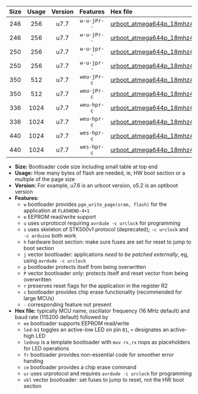 |Size|Usage|Version|Features|Hex file|
|:-:|:-:|:-:|:-:|:--|
|246|256|u7.7|`w-u-jPr--`|[urboot_atmega644p_18mhz432_460800bps_led+b0_ur_vbl.hex](https://raw.githubusercontent.com/stefanrueger/urboot.hex/main/mcus/atmega644p/fcpu_18mhz432/460800_bps/urboot_atmega644p_18mhz432_460800bps_led+b0_ur_vbl.hex)|
|246|256|u7.7|`w-u-jPr--`|[urboot_atmega644p_18mhz432_460800bps_lednop_ur_vbl.hex](https://raw.githubusercontent.com/stefanrueger/urboot.hex/main/mcus/atmega644p/fcpu_18mhz432/460800_bps/urboot_atmega644p_18mhz432_460800bps_lednop_ur_vbl.hex)|
|250|256|u7.7|`w-u-jpr--`|[urboot_atmega644p_18mhz432_460800bps_led+b0_fr_ur_vbl.hex](https://raw.githubusercontent.com/stefanrueger/urboot.hex/main/mcus/atmega644p/fcpu_18mhz432/460800_bps/urboot_atmega644p_18mhz432_460800bps_led+b0_fr_ur_vbl.hex)|
|250|256|u7.7|`w-u-jpr--`|[urboot_atmega644p_18mhz432_460800bps_lednop_fr_ur_vbl.hex](https://raw.githubusercontent.com/stefanrueger/urboot.hex/main/mcus/atmega644p/fcpu_18mhz432/460800_bps/urboot_atmega644p_18mhz432_460800bps_lednop_fr_ur_vbl.hex)|
|350|512|u7.7|`weu-jPr-c`|[urboot_atmega644p_18mhz432_460800bps_ee_led+b0_fr_ce_ur_vbl.hex](https://raw.githubusercontent.com/stefanrueger/urboot.hex/main/mcus/atmega644p/fcpu_18mhz432/460800_bps/urboot_atmega644p_18mhz432_460800bps_ee_led+b0_fr_ce_ur_vbl.hex)|
|350|512|u7.7|`weu-jPr-c`|[urboot_atmega644p_18mhz432_460800bps_ee_lednop_fr_ce_ur_vbl.hex](https://raw.githubusercontent.com/stefanrueger/urboot.hex/main/mcus/atmega644p/fcpu_18mhz432/460800_bps/urboot_atmega644p_18mhz432_460800bps_ee_lednop_fr_ce_ur_vbl.hex)|
|336|1024|u7.7|`weu-hpr-c`|[urboot_atmega644p_18mhz432_460800bps_ee_led+b0_fr_ce_ur.hex](https://raw.githubusercontent.com/stefanrueger/urboot.hex/main/mcus/atmega644p/fcpu_18mhz432/460800_bps/urboot_atmega644p_18mhz432_460800bps_ee_led+b0_fr_ce_ur.hex)|
|336|1024|u7.7|`weu-hpr-c`|[urboot_atmega644p_18mhz432_460800bps_ee_lednop_fr_ce_ur.hex](https://raw.githubusercontent.com/stefanrueger/urboot.hex/main/mcus/atmega644p/fcpu_18mhz432/460800_bps/urboot_atmega644p_18mhz432_460800bps_ee_lednop_fr_ce_ur.hex)|
|440|1024|u7.7|`wes-hpr-c`|[urboot_atmega644p_18mhz432_460800bps_ee_led+b0_fr_ce.hex](https://raw.githubusercontent.com/stefanrueger/urboot.hex/main/mcus/atmega644p/fcpu_18mhz432/460800_bps/urboot_atmega644p_18mhz432_460800bps_ee_led+b0_fr_ce.hex)|
|440|1024|u7.7|`wes-hpr-c`|[urboot_atmega644p_18mhz432_460800bps_ee_lednop_fr_ce.hex](https://raw.githubusercontent.com/stefanrueger/urboot.hex/main/mcus/atmega644p/fcpu_18mhz432/460800_bps/urboot_atmega644p_18mhz432_460800bps_ee_lednop_fr_ce.hex)|

- **Size:** Bootloader code size including small table at top end
- **Usage:** How many bytes of flash are needed, ie, HW boot section or a multiple of the page size
- **Version:** For example, u7.6 is an urboot version, o5.2 is an optiboot version
- **Features:**
  + `w` bootloader provides `pgm_write_page(sram, flash)` for the application at `FLASHEND-4+1`
  + `e` EEPROM read/write support
  + `u` uses urprotocol requiring `avrdude -c urclock` for programming
  + `s` uses skeleton of STK500v1 protocol (deprecated); `-c urclock` and `-c arduino` both work
  + `h` hardware boot section: make sure fuses are set for reset to jump to boot section
  + `j` vector bootloader: applications *need to be patched externally*, eg, using `avrdude -c urclock`
  + `p` bootloader protects itself from being overwritten
  + `P` vector bootloader only: protects itself and reset vector from being overwritten
  + `r` preserves reset flags for the application in the register R2
  + `c` bootloader provides chip erase functionality (recommended for large MCUs)
  + `-` corresponding feature not present
- **Hex file:** typically MCU name, oscillator frequency (16 MHz default) and baud rate (115200 default) followed by
  + `ee` bootloader supports EEPROM read/write
  + `led-b1` toggles an active-low LED on pin `B1`, `+` designates an active-high LED
  + `lednop` is a template bootloader with `mov rx,rx` nops as placeholders for LED operations
  + `fr` bootloader provides non-essential code for smoother error handing
  + `ce` bootloader provides a chip erase command
  + `ur` uses urprotocol and requires `avrdude -c urclock` for programming
  + `vbl` vector bootloader: set fuses to jump to reset, not the HW boot section

